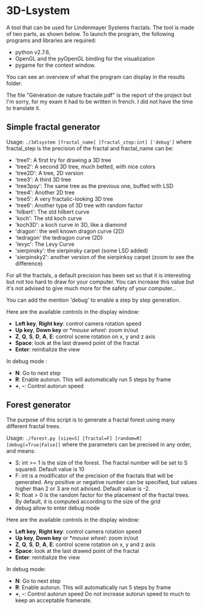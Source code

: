 # 3D-Lsystem

A tool that can be used for Lindenmayer Systems fractals. The tool is made of two parts, as shown below.
To launch the program, the following programs and libraries are required:
* python v2.7.6,
* OpenGL and the pyOpenGL binding for the visualization
* 	pygame for the context window.

You can see an overview of what the program can display in the results folder.

The file "Génération de nature fractale.pdf" is the report of the project but I'm sorry, for my exam it had to be written in french. I did not have the time to translate it.

## Simple fractal generator

Usage: `./3dlsystem [fractal_name] [fractal_step:int] ['debug']`
where fractal_step is the precision of the fractal and fractal_name can be:
* 'tree1': A first try for drawing a 3D tree
* 'tree2': A second 3D tree, much betted, with nice colors
* 'tree2D': A tree, 2D version
* 'tree3': A third 3D tree
* 'tree3psy': The same tree as the previous one, buffed with LSD
* 'tree4': Another 2D tree
* 'tree5': A very fractalic-looking 3D tree
* 'tree6': Another type of 3D tree with random factor
* 'hilbert': The std hilbert curve
* 'koch': The std koch curve
* 'koch3D': a koch curve in 3D, like a diamond
* 'dragon': the well known dragon curve (2D)
* 'tedragon' the tedragon curve (2D)
* 'levyc': The Levy Curve
* 'sierpinsky': the sierpinsky carpet (some LSD added)
* 'sierpinsky2': another version of the sierpinksy carpet (zoom to see the difference)

For all the fractals, a default precision has been set so that it is interesting but not too hard to draw for your computer.
You can increase this value but it's not advised to give much more for the safety of your computer...

You can add the mention 'debug' to enable a step by step generation.

Here are the available controls in the display window:
* **Left key**, **Right key**: control camera rotation speed
* **Up key**, **Down key** or **mouse wheel*: zoom in/out
* **Z**, **Q**, **S**, **D**, **A**, **E**: control scene rotation on x, y and z axis
* **Space**: look at the last drawed point of the fractal
* **Enter**: reinitialize the view

In debug mode :
* **N**: Go to next step
* **R**: Enable autorun. This will automatically run 5 steps by frame
* **+**, **-**: Control autorun speed

## Forest generator

The purpose of this script is to generate a fractal forest using many different fractal trees.

Usage: `./forest.py [size=S] [fractal=F] [random=R] [debug[=True|False]]`
where the parameters can be precised in any order, and means:
* S: int >= 1 is the size of the forest.
The fractal number will be set to S squared. Default value is 10
* F: int is a modificator of the precision of
the fractals that will be generated.
Any positive or negative number can be specified,
but values higher than 2 or 3 are not advised.
Default value is -2.
* R: float > 0 is the random factor for the placement of the
fractal trees.
By default, it is computed according to the size of
the grid
* debug allow to enter debug mode

Here are the available controls in the display window:
* **Left key**, **Right key**: control camera rotation speed
* **Up key**, **Down key** or **mouse wheel*: zoom in/out
* **Z**, **Q**, **S**, **D**, **A**, **E**: control scene rotation on x, y and z axis
* **Space**: look at the last drawed point of the fractal
* **Enter**: reinitialize the view

In debug mode:
* **N**: Go to next step
* **R**: Enable autorun. This will automatically run 5 steps by frame
* **+**, **-**: Control autorun speed Do not increase autorun speed to much
to keep an acceptable framerate.
